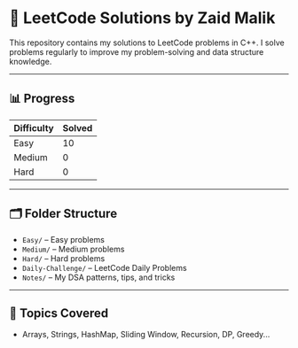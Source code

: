 # 📘 LeetCode Solutions by Zaid Malik

This repository contains my solutions to LeetCode problems in C++. I solve problems regularly to improve my problem-solving and data structure knowledge.

---

## 📊 Progress

| Difficulty | Solved |
|------------|--------|
| Easy       | 10     |
| Medium     | 0     |
| Hard       | 0    |

---

## 🗂️ Folder Structure

- `Easy/` – Easy problems
- `Medium/` – Medium problems
- `Hard/` – Hard problems
- `Daily-Challenge/` – LeetCode Daily Problems
- `Notes/` – My DSA patterns, tips, and tricks

---

## 🧠 Topics Covered

- Arrays, Strings, HashMap, Sliding Window, Recursion, DP, Greedy...
